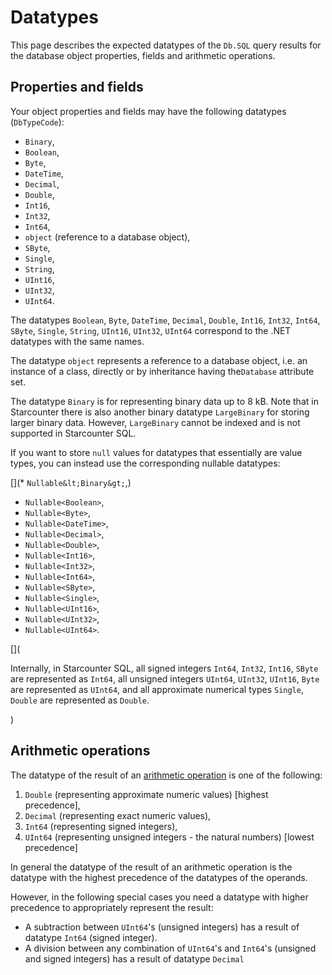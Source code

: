 # Datatypes

This page describes the expected datatypes of the `Db.SQL` query results for the database object properties, fields and arithmetic operations.

## Properties and fields

Your object properties and fields may have the following datatypes (<code>DbTypeCode</code>):

<ul>
<li><code>Binary</code>, </li>
<li><code>Boolean</code>, </li>
<li><code>Byte</code>, </li>
<li><code>DateTime</code>, </li>
<li><code>Decimal</code>, </li>
<li><code>Double</code>, </li>
<li><code>Int16</code>, </li>
<li><code>Int32</code>, </li>
<li><code>Int64</code>, </li>
<li><code>object</code> (reference to a database object), </li>
<li><code>SByte</code>, </li>
<li><code>Single</code>, </li>
<li><code>String</code>, </li>
<li><code>UInt16</code>, </li>
<li><code>UInt32</code>, </li>
<li><code>UInt64</code>.</li>
</ul>

<p>The datatypes <code>Boolean</code>, <code>Byte</code>, <code>DateTime</code>, <code>Decimal</code>, <code>Double</code>, <code>Int16</code>, <code>Int32</code>, <code>Int64</code>, <code>SByte</code>, <code>Single</code>, <code>String</code>, <code>UInt16</code>, <code>UInt32</code>, <code>UInt64</code> correspond to the .NET datatypes with the same names.

The datatype <code>object</code> represents a reference to a database object, i.e. an instance of a class, directly or by inheritance having the<code>Database</code> attribute set.

The datatype <code>Binary</code> is for representing binary data up to 8 kB. Note that in Starcounter there is also another binary datatype <code>LargeBinary</code> for storing larger binary data. However, <code>LargeBinary</code> cannot be indexed and is not supported in Starcounter SQL.</p>

If you want to store <code>null</code> values for datatypes that essentially are value types, you can instead use the corresponding nullable datatypes:

[](* `Nullable&lt;Binary&gt;`,)
* <code>Nullable&lt;Boolean&gt;</code>,
* <code>Nullable&lt;Byte&gt;</code>,
* <code>Nullable&lt;DateTime&gt;</code>,
* <code>Nullable&lt;Decimal&gt;</code>,
* <code>Nullable&lt;Double&gt;</code>,
* <code>Nullable&lt;Int16&gt;</code>,
* <code>Nullable&lt;Int32&gt;</code>,
* <code>Nullable&lt;Int64&gt;</code>,
* <code>Nullable&lt;SByte&gt;</code>,
* <code>Nullable&lt;Single&gt;</code>,
* <code>Nullable&lt;UInt16&gt;</code>,
* <code>Nullable&lt;UInt32&gt;</code>,
* <code>Nullable&lt;UInt64&gt;</code>.

[](<p>Internally, in Starcounter SQL, all signed integers <code>Int64</code>, <code>Int32</code>,
<code>Int16</code>, <code>SByte</code> are represented as <code>Int64</code>, all unsigned integers
<code>UInt64</code>, <code>UInt32</code>, <code>UInt16</code>, <code>Byte</code> are
represented as <code>UInt64</code>, and all approximate numerical types <code>Single</code>,
<code>Double</code> are represented as <code>Double</code>.</p>)

## Arithmetic operations

The datatype of the result of an [arithmetic operation](/guides/SQL/data-operators/) is one of the following:

1. <code>Double</code> (representing approximate numeric values) [highest precedence],
2. <code>Decimal</code> (representing exact numeric values),
3. <code>Int64</code> (representing signed integers),
4. <code>UInt64</code> (representing unsigned integers - the natural numbers) [lowest precedence]

In general the datatype of the result of an arithmetic operation is the datatype with the highest precedence of the datatypes of the operands.

However, in the following special cases you need a datatype with higher precedence to appropriately represent the result:

- A subtraction between <code>UInt64</code>'s (unsigned integers) has a result of datatype <code>Int64</code> (signed integer).
- A division between any combination of <code>UInt64</code>'s and <code>Int64</code>'s (unsigned and signed integers) has a result of datatype <code>Decimal</code>
